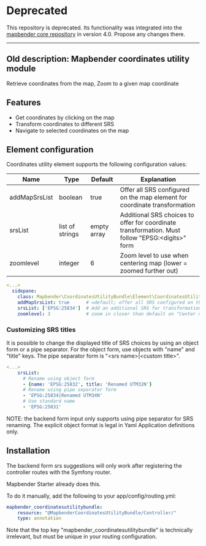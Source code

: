 # Deprecated

This repository is deprecated. Its functionality was integrated into the [mapbender core repository](https://github.com/mapbender/mapbender/) in version 4.0. Propose any changes there.

---

## Old description: Mapbender coordinates utility module
Retrieve coordinates from the map, Zoom to a given map coordinate

## Features
* Get coordinates by clicking on the map
* Transform coordinates to different SRS
* Navigate to selected coordinates on the map

## Element configuration
Coordinates utility element supports the following configuration values:

| Name | Type | Default | Explanation |
|---|---|---|---|
|addMapSrsList|boolean|true|Offer all SRS configured on the map element for coordinate transformation|
|srsList|list of strings|empty array|Additional SRS choices to offer for coordinate transformation. Must follow "EPSG:\<digits\>" form|
|zoomlevel|integer|6|Zoom level to use when centering map (lower = zoomed further out)|

```yaml
<...>
  sidepane:
    class: Mapbender\CoordinatesUtilityBundle\Element\CoordinatesUtility
    addMapSrsList: true      # =default; offer all SRS configured on the Map element
    srsList: ['EPSG:25834']  # Add an additional SRS for transformation
    zoomlevel: 3             # zoom in closer than default on "Center map"
```

### Customizing SRS titles
It is possible to change the displayed title of SRS choices by using an object form or a pipe separator.
For the object form, use objects with "name" and "title" keys. The pipe separator form is "\<srs name\>|\<custom title\>".

```yaml
<...>
    srsList: 
      # Rename using object form
      - {name: 'EPSG:25832', title: 'Renamed UTM32N'}
      # Rename using pipe separator form
      - 'EPSG:25834|Renamed UTM34N'
      # Use standard name
      - 'EPSG:25831'
```

NOTE: the backend form input only supports using pipe separator for SRS renaming. The explicit object
format is legal in Yaml Application definitions only.

## Installation
The backend form srs suggestions will only work after
registering the controller routes with the Symfony router.

Mapbender Starter already does this.

To do it manually, add the following to your app/config/routing.yml:
```yaml
mapbender_coordinatesutilitybundle:
    resource: "@MapbenderCoordinatesUtilityBundle/Controller/"
    type: annotation
```

Note that the top key "mapbender_coordinatesutilitybundle" is technically irrelevant, but must be unique in your routing
configuration.
